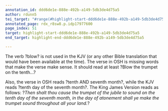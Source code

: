 ```yaml
---
annotation_id: ddd6de1e-888e-492b-a149-5db3de4d75a5
author: rdunn5
tei_target: "#range(#highlight-start-ddd6de1e-888e-492b-a149-5db3de4d75a5, #highlight-end-ddd6de1e-888e-492b-a149-5db3de4d75a5)"
annotated_page: rdx_r8sw8.p.idp17977600
page_index: 51
target: highlight-start-ddd6de1e-888e-492b-a149-5db3de4d75a5
end_target: highlight-end-ddd6de1e-888e-492b-a149-5db3de4d75a5

---
```

The verb ?blow? is not used in the KJV (or any other Bible translation that would have been available at the time).  The verse in OSH is missing words that make the verse make sense.  It should read at least ?Blow the trumpet on the tenth...?  

Also, the verse in OSH reads ?tenth AND seventh month?, while the KJV reads ?tenth day of the seventh month?.  The King James Version reads as follows: ?*Then shalt thou cause the trumpet of the jubile to sound on the tenth day of the seventh month, in the day of atonement shall ye make the trumpet sound throughout all your land.*?
